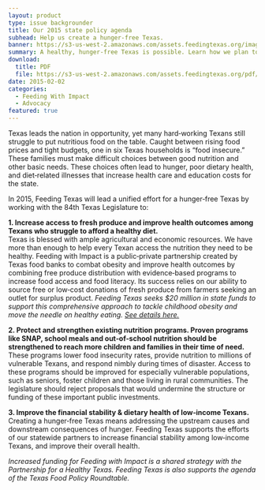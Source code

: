 ```yaml
---
layout: product
type: issue backgrounder
title: Our 2015 state policy agenda
subhead: Help us create a hunger-free Texas.
banner: https://s3-us-west-2.amazonaws.com/assets.feedingtexas.org/images/banners/banner-02.jpg
summary: A healthy, hunger-free Texas is possible. Learn how we plan to get there.
download:
  title: PDF
  file: https://s3-us-west-2.amazonaws.com/assets.feedingtexas.org/pdf/Feeding-Texas-Platform-Summary.pdf
date: 2015-02-02
categories:
  - Feeding With Impact
  - Advocacy
featured: true
---
```

Texas leads the nation in opportunity, yet many hard‐working Texans still struggle to put nutritious food on the table. Caught between rising food prices and tight budgets, one in six Texas households is “food insecure.” These families must make difficult choices between good nutrition and other basic needs. These choices often lead to hunger, poor dietary health, and diet‐related illnesses that increase health care and education costs for the state.

In 2015, Feeding Texas will lead a unified effort for a hunger‐free Texas by working with the 84th Texas Legislature to:

**1. Increase access to fresh produce and improve health outcomes among Texans who struggle to afford
a healthy diet.**   
Texas is blessed with ample agricultural and economic resources. We have more than enough to help every Texan access the nutrition they need to be healthy. Feeding with Impact is a public‐private partnership created by Texas food banks to combat obesity and improve health outcomes by combining free produce distribution with evidence‐based programs to increase food access and food literacy. Its success relies on our ability to source free or low‐cost donations of fresh produce from farmers seeking an outlet for surplus product. *Feeding Texas seeks $20 million in state funds to support this comprehensive approach to tackle childhood obesity and move the needle on healthy eating. [See details here.](https://s3-us-west-2.amazonaws.com/assets.feedingtexas.org/pdf/feeding-with-impact-one-pager.pdf)*

**2. Protect and strengthen existing nutrition programs. Proven programs like SNAP, school meals and out‐of‐school nutrition should be strengthened to reach more children and families in their time of need.**
These programs lower food insecurity rates, provide nutrition to millions of vulnerable Texans, and respond nimbly during times of disaster. Access to these programs should be improved for especially vulnerable populations, such as seniors, foster children and those living in rural communities. The legislature should reject proposals that would undermine the structure or funding of these important public investments.

**3. Improve the financial stability & dietary health of low‐income Texans.**   
Creating a hunger‐free Texas means addressing the upstream causes and downstream consequences of hunger. Feeding Texas
supports the efforts of our statewide partners to increase financial stability among low‐income Texans, and improve their overall health.

*Increased funding for Feeding with Impact is a shared strategy with the Partnership for a Healthy Texas. Feeding Texas is also supports the agenda of the Texas Food Policy Roundtable.*

